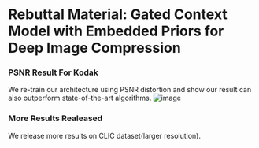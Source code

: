 # Rebuttal Material: Gated Context Model with Embedded Priors for Deep Image Compression

### PSNR Result For Kodak
We re-train our architecture using PSNR distortion and show our result can also outperform state-of-the-art algorithms.
![image](https://github.com/anonymouscvpr/anonymous.github.io/tree/master/fig/figure.jpg)
### More Results Realeased 
We release more results on CLIC dataset(larger resolution).
